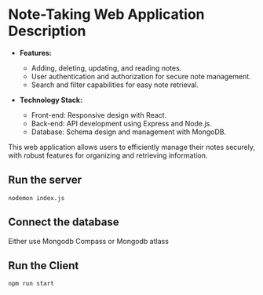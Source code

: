 # Note-Taking Web Application Description

- **Features:**
  - Adding, deleting, updating, and reading notes.
  - User authentication and authorization for secure note management.
  - Search and filter capabilities for easy note retrieval.

- **Technology Stack:**
  - Front-end: Responsive design with React.
  - Back-end: API development using Express and Node.js.
  - Database: Schema design and management with MongoDB.

This web application allows users to efficiently manage their notes securely, with robust features for organizing and retrieving information.

## Run the server
 `nodemon index.js`

 ## Connect the database
 Either use Mongodb Compass or Mongodb atlass

 ## Run the Client
`npm run start`

